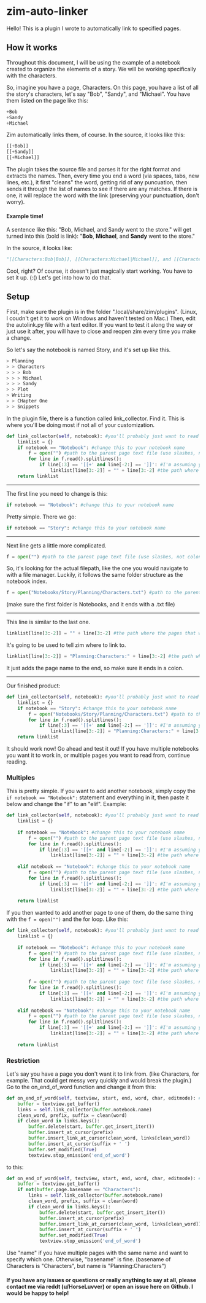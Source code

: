 # zim-auto-linker
Hello! This is a plugin I wrote to automatically link to specified pages.

## How it works
Throughout this document, I will be using the example of a notebook created to organize the elements of a story. We will be working specifically with the characters.

So, imagine you have a page, Characters. On this page, you have a list of all the story's characters, let's say "Bob", "Sandy", and "Michael".
You have them listed on the page like this:
~~~python
+Bob    
+Sandy     
+Michael 
~~~

Zim automatically links them, of course. In the source, it looks like this:
```python
[[+Bob]]
[[+Sandy]]
[[+Michael]]
```
The plugin takes the source file and parses it for the right format and extracts the names. Then, every time you end a word (via spaces, tabs, new lines, etc.), it first "cleans" the word, getting rid of any puncuation, then sends it through the list of names to see if there are any matches. If there is one, it will replace the word with the link (preserving your punctuation, don't worry).

#### Example time!
A sentence like this: "Bob, Michael, and Sandy went to the store."
will get turned into this (bold is link): "__Bob__, __Michael__, and __Sandy__ went to the store."

In the source, it looks like:
~~~python
"[[Characters:Bob|Bob]], [[Characters:Michael|Michael]], and [[Characters:Sandy|Sandy]] went to the store."
~~~
Cool, right?
Of course, it doesn't just magically start working. You have to set it up. (:() Let's get into how to do that.

## Setup
First, make sure the plugin is in the folder ".local/share/zim/plugins". (Linux, I coudn't get it to work on Windows and haven't tested on Mac.) Then, edit the autolink.py file with a text editor. If you want to test it along the way or just use it after, you will have to close and reopen zim every time you make a change.

So let's say the notebook is named Story, and it's set up like this.
```python
> Planning
> > Characters
> > > Bob
> > > Michael
> > > Sandy
> > Plot
> Writing
> > CHapter One
> > Snippets
```
In the plugin file, there is a function called link_collector. Find it. This is where you'll be doing most if not all of your customization.
```python
def link_collector(self, notebook): #you'll probably just want to read the github page for this
	linklist = {}
	if notebook == "Notebook": #change this to your notebook name
		f = open("") #path to the parent page text file (use slashes, not colons)
		for line in f.read().splitlines():
			if line[:3] == '[[+' and line[-2:] == ']]': #I'm assuming you just have a list of pages linked like [[+Name]]. If not, correct it.
				linklist[line[3:-2]] = "" + line[3:-2] #the path where the pages that will be linked to are (colons this time)
	return linklist
```

---

The first line you need to change is this:
```python
if notebook == "Notebook": #change this to your notebook name
```
Pretty simple. There we go:
```python
if notebook == "Story": #change this to your notebook name
```

---

Next line gets a little more complicated.
```python
f = open("") #path to the parent page text file (use slashes, not colons)
```
So, it's looking for the actual filepath, like the one you would navigate to with a file manager. Luckily, it follows the same folder structure as the notebook index. 
```python
f = open("Notebooks/Story/Planning/Characters.txt") #path to the parent page text file (use slashes, not colons)
```
(make sure the first folder is Notebooks, and it ends with a .txt file)

---

This line is similar to the last one.
```python
linklist[line[3:-2]] = "" + line[3:-2] #the path where the pages that will be linked to are (colons this time)
```
It's going to be used to tell zim where to link to.
```python
linklist[line[3:-2]] = "Planning:Characters:" + line[3:-2] #the path where the pages that will be linked to are (colons this time)
```
It just adds the page name to the end, so make sure it ends in a colon.

---

Our finished product:
```python
def link_collector(self, notebook): #you'll probably just want to read the github page for this
	linklist = {}
	if notebook == "Story": #change this to your notebook name
		f = open("Notebooks/Story/Planning/Characters.txt") #path to the parent page text file (use slashes, not colons)
		for line in f.read().splitlines():
			if line[:3] == '[[+' and line[-2:] == ']]': #I'm assuming you just have a list of pages linked like [[+Name]]. If not, correct it.
				linklist[line[3:-2]] = "Planning:Characters:" + line[3:-2] #the path where the pages that will be linked to are (colons this time)
	return linklist
```

It should work now! Go ahead and test it out! If you have multiple notebooks you want it to work in, or multiple pages you want to read from, continue reading.

### Multiples
This is pretty simple. If you want to add another notebook, simply copy the ```if notebook == "Notebook":``` statement and everything in it, then paste it below and change the "if" to an "elif". Example:
```python
def link_collector(self, notebook): #you'll probably just want to read the github page for this
	linklist = {}
    
	if notebook == "Notebook": #change this to your notebook name
		f = open("") #path to the parent page text file (use slashes, not colons)
		for line in f.read().splitlines():
			if line[:3] == '[[+' and line[-2:] == ']]': #I'm assuming you just have a list of pages linked like [[+Name]]. If not, correct it.
				linklist[line[3:-2]] = "" + line[3:-2] #the path where the pages that will be linked to are (colons this time)
          
	elif notebook == "Notebook": #change this to your notebook name
		f = open("") #path to the parent page text file (use slashes, not colons)
		for line in f.read().splitlines():
			if line[:3] == '[[+' and line[-2:] == ']]': #I'm assuming you just have a list of pages linked like [[+Name]]. If not, correct it.
				linklist[line[3:-2]] = "" + line[3:-2] #the path where the pages that will be linked to are (colons this time)
          
	return linklist
```
If you then wanted to add another page to one of them, do the same thing with the ```f = open("")``` and the for loop. Like this:
```python
def link_collector(self, notebook): #you'll probably just want to read the github page for this
	linklist = {}
    
	if notebook == "Notebook": #change this to your notebook name
		f = open("") #path to the parent page text file (use slashes, not colons)
		for line in f.read().splitlines():
			if line[:3] == '[[+' and line[-2:] == ']]': #I'm assuming you just have a list of pages linked like [[+Name]]. If not, correct it.
				linklist[line[3:-2]] = "" + line[3:-2] #the path where the pages that will be linked to are (colons this time)
          
		f = open("") #path to the parent page text file (use slashes, not colons)
		for line in f.read().splitlines():
			if line[:3] == '[[+' and line[-2:] == ']]': #I'm assuming you just have a list of pages linked like [[+Name]]. If not, correct it.
				linklist[line[3:-2]] = "" + line[3:-2] #the path where the pages that will be linked to are (colons this time)
          
	elif notebook == "Notebook": #change this to your notebook name
		f = open("") #path to the parent page text file (use slashes, not colons)
		for line in f.read().splitlines():
			if line[:3] == '[[+' and line[-2:] == ']]': #I'm assuming you just have a list of pages linked like [[+Name]]. If not, correct it.
				linklist[line[3:-2]] = "" + line[3:-2] #the path where the pages that will be linked to are (colons this time)
          
	return linklist
```

### Restriction
Let's say you have a page you don't want it to link from. (like Characters, for example. That could get messy very quickly and would break the plugin.) Go to the on_end_of_word function and change it from this:
```python
def on_end_of_word(self, textview, start, end, word, char, editmode): #If you don't want it to work on certain pages, this is where you do that.
	buffer = textview.get_buffer() 
	links = self.link_collector(buffer.notebook.name)
	clean_word, prefix, suffix = clean(word)
	if clean_word in links.keys():
		buffer.delete(start, buffer.get_insert_iter())
		buffer.insert_at_cursor(prefix)
		buffer.insert_link_at_cursor(clean_word, links[clean_word])
		buffer.insert_at_cursor(suffix + ' ')
		buffer.set_modified(True)
		textview.stop_emission('end_of_word')
```
to this:
```python
def on_end_of_word(self, textview, start, end, word, char, editmode): #If you don't want it to work on certain pages, this is where you do that.
	buffer = textview.get_buffer() 
	if not(buffer.page.basename == "Characters"):
		links = self.link_collector(buffer.notebook.name)
		clean_word, prefix, suffix = clean(word)
		if clean_word in links.keys():
			buffer.delete(start, buffer.get_insert_iter())
			buffer.insert_at_cursor(prefix)
			buffer.insert_link_at_cursor(clean_word, links[clean_word])
			buffer.insert_at_cursor(suffix + ' ')
			buffer.set_modified(True)
			textview.stop_emission('end_of_word')
```
Use "name" if you have multiple pages with the same name and want to specify which one. Otherwise, "basename" is fine. (basename of Characters is "Characters", but name is "Planning:Characters")

#### If you have any issues or questions or really anything to say at all, please contact me via reddt (u/HorseLuvver) or open an issue here on Github. I would be happy to help!
